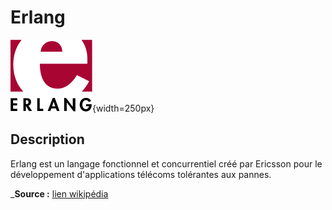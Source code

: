 # Erlang

![Erlang](image-4.png){width=250px}

## Description
Erlang est un langage fonctionnel et concurrentiel créé par Ericsson pour le développement d'applications télécoms tolérantes aux pannes.

_**Source :** [lien wikipédia](https://fr.wikipedia.org/wiki/Erlang_(langage))

